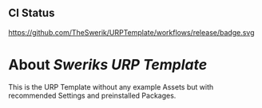## CI Status

https://github.com/TheSwerik/URPTemplate/workflows/release/badge.svg

# About _Sweriks URP Template_

This is the URP Template without any example Assets but with recommended Settings and preinstalled Packages.
